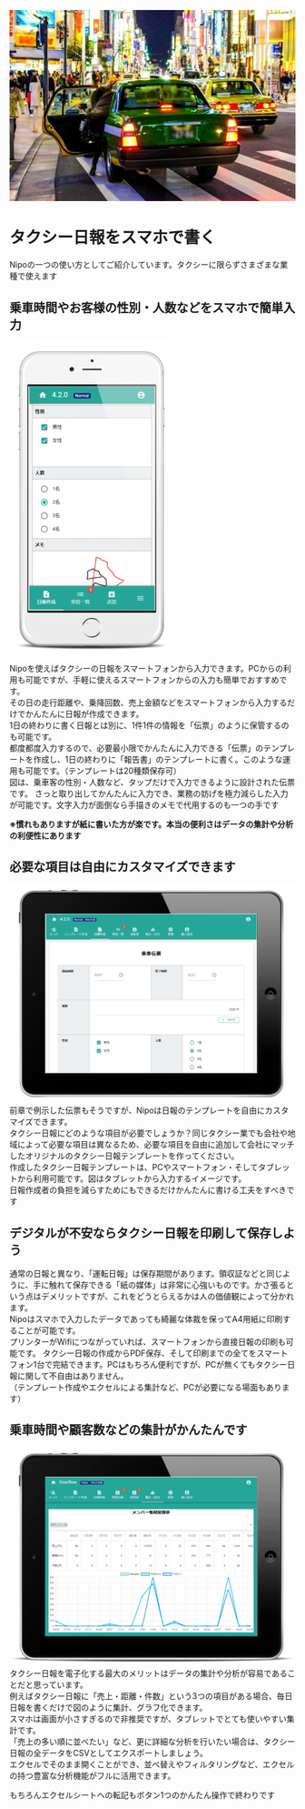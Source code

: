 ![タクシー日報をスマホで書く](./idea/icatch2.jpg)
# タクシー日報をスマホで書く

Nipoの一つの使い方としてご紹介しています。タクシーに限らずさまざまな業種で使えます
## 乗車時間やお客様の性別・人数などをスマホで簡単入力
![tax](./idea/i7.png)  
Nipoを使えばタクシーの日報をスマートフォンから入力できます。PCからの利用も可能ですが、手軽に使えるスマートフォンからの入力も簡単でおすすめです。  
その日の走行距離や、乗降回数、売上金額などをスマートフォンから入力するだけでかんたんに日報が作成できます。  
1日の終わりに書く日報とは別に、1件1件の情報を「伝票」のように保管するのも可能です。  
都度都度入力するので、必要最小限でかんたんに入力できる「伝票」のテンプレートを作成し、1日の終わりに「報告書」のテンプレートに書く。このような運用も可能です。（テンプレートは20種類保存可）  
図は、乗車客の性別・人数など、タップだけで入力できるように設計された伝票です。
さっと取り出してかんたんに入力でき、業務の妨げを極力減らした入力が可能です。文字入力が面倒なら手描きのメモで代用するのも一つの手です

**※慣れもありますが紙に書いた方が楽です。本当の便利さはデータの集計や分析の利便性にあります**

## 必要な項目は自由にカスタマイズできます

![tax](./idea/i8.png)  
前章で例示した伝票もそうですが、Nipoは日報のテンプレートを自由にカスタマイズできます。  
タクシー日報にどのような項目が必要でしょうか？同じタクシー業でも会社や地域によって必要な項目は異なるため、必要な項目を自由に追加して会社にマッチしたオリジナルのタクシー日報テンプレートを作ってください。  
作成したタクシー日報テンプレートは、PCやスマートフォン・そしてタブレットから利用可能です。図はタブレットから入力するイメージです。  
日報作成者の負担を減らすためにもできるだけかんたんに書ける工夫をすべきです  

## デジタルが不安ならタクシー日報を印刷して保存しよう
通常の日報と異なり、「運転日報」は保存期間があります。領収証などと同じように、手に触れて保存できる「紙の媒体」は非常に心強いものです。かさ張るという点はデメリットですが、これをどうとらえるかは人の価値観によって分かれます。  
Nipoはスマホで入力したデータであっても綺麗な体裁を保ってA4用紙に印刷することが可能です。  
プリンターがWifiにつながっていれば、スマートフォンから直接日報の印刷も可能です。
タクシー日報の作成からPDF保存、そして印刷までの全てをスマートフォン1台で完結できます。PCはもちろん便利ですが、PCが無くてもタクシー日報に関して不自由はありません。  
（テンプレート作成やエクセルによる集計など、PCが必要になる場面もあります）

## 乗車時間や顧客数などの集計がかんたんです
![tax](./idea/i10.jpg)  
タクシー日報を電子化する最大のメリットはデータの集計や分析が容易であることだと思っています。  
例えばタクシー日報に「売上・距離・件数」という3つの項目がある場合、毎日日報を書くだけで図のように集計、グラフ化できます。  
スマホは画面が小さすぎるので非推奨ですが、タブレットでとても使いやすい集計です。  
「売上の多い順に並べたい」など、更に詳細な分析を行いたい場合は、タクシー日報の全データをCSVとしてエクスポートしましょう。  
エクセルでそのまま開くことができ、並べ替えやフィルタリングなど、エクセルの持つ豊富な分析機能がフルに活用できます。

もちろんエクセルシートへの転記もボタン1つのかんたん操作で終わりです

